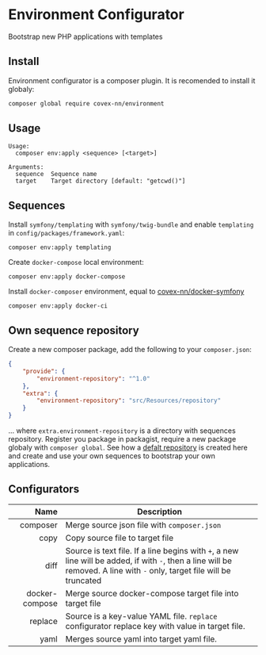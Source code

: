 # Environment Configurator

Bootstrap new PHP applications with templates

## Install

Environment configurator is a composer plugin. It is recomended to install it globaly:

```bash
composer global require covex-nn/environment
```

## Usage

```
Usage:
  composer env:apply <sequence> [<target>]

Arguments:
  sequence  Sequence name
  target    Target directory [default: "getcwd()"]
```

## Sequences

Install `symfony/templating` with `symfony/twig-bundle` and enable `templating` in `config/packages/framework.yaml`:

    composer env:apply templating

Create `docker-compose` local environment:

    composer env:apply docker-compose

Install `docker-composer` environment, equal to [covex-nn/docker-symfony](https://github.com/covex-nn/docker-workflow-symfony)

    composer env:apply docker-ci

## Own sequence repository

Create a new composer package, add the following to your `composer.json`:

```json
{
    "provide": {
        "environment-repository": "^1.0"
    },
    "extra": {
        "environment-repository": "src/Resources/repository"
    }
}
```

... where `extra.environment-repository` is a directory with sequences repository.
Register you package in packagist, require a new package globaly with `composer global`.
See how a [defalt repository](src/Resources/repository) is created here and create and
use your own sequences to bootstrap your own applications.

## Configurators

| Name | Description |
|------:|------------|
| composer | Merge source json file with `composer.json` |
| copy   | Copy source file to target file |
| diff | Source is text file. If a line begins with `+`, a new line will be added, if with `-`, then a line will be removed. A line with `-` only, target file will be truncated |
| docker-compose | Merge source docker-compose target file into target file | 
| replace | Source is a key-value YAML file. `replace` configurator replace key with value in target file. |
| yaml | Merges source yaml into target yaml file. |

